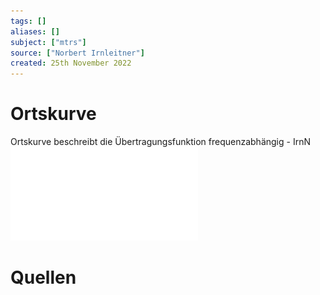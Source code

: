 ```yaml
---
tags: []
aliases: []
subject: ["mtrs"]
source: ["Norbert Irnleitner"]
created: 25th November 2022
---
```


# Ortskurve

Ortskurve beschreibt die Übertragungsfunktion frequenzabhängig - IrnN  
![05_Ortskurven](../Messtechnik/assets/pdf/05_Ortskurven.pdf)

# Quellen